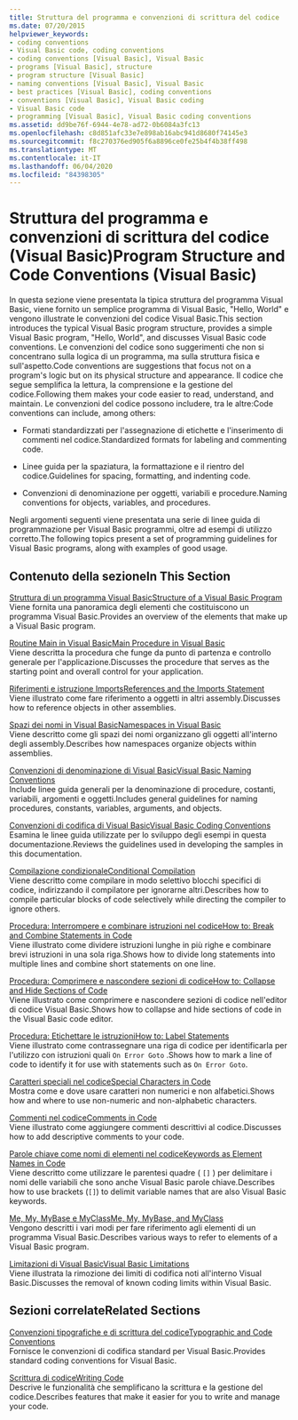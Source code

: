```yaml
---
title: Struttura del programma e convenzioni di scrittura del codice
ms.date: 07/20/2015
helpviewer_keywords:
- coding conventions
- Visual Basic code, coding conventions
- coding conventions [Visual Basic], Visual Basic
- programs [Visual Basic], structure
- program structure [Visual Basic]
- naming conventions [Visual Basic], Visual Basic
- best practices [Visual Basic], coding conventions
- conventions [Visual Basic], Visual Basic coding
- Visual Basic code
- programming [Visual Basic], Visual Basic coding conventions
ms.assetid: dd9be76f-6944-4e78-ad72-0b6084a3fc13
ms.openlocfilehash: c8d851afc33e7e898ab16abc941d8680f74145e3
ms.sourcegitcommit: f8c270376ed905f6a8896ce0fe25b4f4b38ff498
ms.translationtype: MT
ms.contentlocale: it-IT
ms.lasthandoff: 06/04/2020
ms.locfileid: "84398305"
---
```

# <a name="program-structure-and-code-conventions-visual-basic"></a><span data-ttu-id="e1ae1-102">Struttura del programma e convenzioni di scrittura del codice (Visual Basic)</span><span class="sxs-lookup"><span data-stu-id="e1ae1-102">Program Structure and Code Conventions (Visual Basic)</span></span>
<span data-ttu-id="e1ae1-103">In questa sezione viene presentata la tipica struttura del programma Visual Basic, viene fornito un semplice programma di Visual Basic, "Hello, World" e vengono illustrate le convenzioni del codice Visual Basic.</span><span class="sxs-lookup"><span data-stu-id="e1ae1-103">This section introduces the typical Visual Basic program structure, provides a simple Visual Basic program, "Hello, World", and discusses Visual Basic code conventions.</span></span> <span data-ttu-id="e1ae1-104">Le convenzioni del codice sono suggerimenti che non si concentrano sulla logica di un programma, ma sulla struttura fisica e sull'aspetto.</span><span class="sxs-lookup"><span data-stu-id="e1ae1-104">Code conventions are suggestions that focus not on a program's logic but on its physical structure and appearance.</span></span> <span data-ttu-id="e1ae1-105">Il codice che segue semplifica la lettura, la comprensione e la gestione del codice.</span><span class="sxs-lookup"><span data-stu-id="e1ae1-105">Following them makes your code easier to read, understand, and maintain.</span></span> <span data-ttu-id="e1ae1-106">Le convenzioni del codice possono includere, tra le altre:</span><span class="sxs-lookup"><span data-stu-id="e1ae1-106">Code conventions can include, among others:</span></span>  
  
- <span data-ttu-id="e1ae1-107">Formati standardizzati per l'assegnazione di etichette e l'inserimento di commenti nel codice.</span><span class="sxs-lookup"><span data-stu-id="e1ae1-107">Standardized formats for labeling and commenting code.</span></span>  
  
- <span data-ttu-id="e1ae1-108">Linee guida per la spaziatura, la formattazione e il rientro del codice.</span><span class="sxs-lookup"><span data-stu-id="e1ae1-108">Guidelines for spacing, formatting, and indenting code.</span></span>  
  
- <span data-ttu-id="e1ae1-109">Convenzioni di denominazione per oggetti, variabili e procedure.</span><span class="sxs-lookup"><span data-stu-id="e1ae1-109">Naming conventions for objects, variables, and procedures.</span></span>  
  
 <span data-ttu-id="e1ae1-110">Negli argomenti seguenti viene presentata una serie di linee guida di programmazione per Visual Basic programmi, oltre ad esempi di utilizzo corretto.</span><span class="sxs-lookup"><span data-stu-id="e1ae1-110">The following topics present a set of programming guidelines for Visual Basic programs, along with examples of good usage.</span></span>  
  
## <a name="in-this-section"></a><span data-ttu-id="e1ae1-111">Contenuto della sezione</span><span class="sxs-lookup"><span data-stu-id="e1ae1-111">In This Section</span></span>  
 [<span data-ttu-id="e1ae1-112">Struttura di un programma Visual Basic</span><span class="sxs-lookup"><span data-stu-id="e1ae1-112">Structure of a Visual Basic Program</span></span>](structure-of-a-visual-basic-program.md)  
 <span data-ttu-id="e1ae1-113">Viene fornita una panoramica degli elementi che costituiscono un programma Visual Basic.</span><span class="sxs-lookup"><span data-stu-id="e1ae1-113">Provides an overview of the elements that make up a Visual Basic program.</span></span>  
  
 [<span data-ttu-id="e1ae1-114">Routine Main in Visual Basic</span><span class="sxs-lookup"><span data-stu-id="e1ae1-114">Main Procedure in Visual Basic</span></span>](main-procedure.md)  
 <span data-ttu-id="e1ae1-115">Viene descritta la procedura che funge da punto di partenza e controllo generale per l'applicazione.</span><span class="sxs-lookup"><span data-stu-id="e1ae1-115">Discusses the procedure that serves as the starting point and overall control for your application.</span></span>  
  
 [<span data-ttu-id="e1ae1-116">Riferimenti e istruzione Imports</span><span class="sxs-lookup"><span data-stu-id="e1ae1-116">References and the Imports Statement</span></span>](references-and-the-imports-statement.md)  
 <span data-ttu-id="e1ae1-117">Viene illustrato come fare riferimento a oggetti in altri assembly.</span><span class="sxs-lookup"><span data-stu-id="e1ae1-117">Discusses how to reference objects in other assemblies.</span></span>  
  
 [<span data-ttu-id="e1ae1-118">Spazi dei nomi in Visual Basic</span><span class="sxs-lookup"><span data-stu-id="e1ae1-118">Namespaces in Visual Basic</span></span>](namespaces.md)  
 <span data-ttu-id="e1ae1-119">Viene descritto come gli spazi dei nomi organizzano gli oggetti all'interno degli assembly.</span><span class="sxs-lookup"><span data-stu-id="e1ae1-119">Describes how namespaces organize objects within assemblies.</span></span>  
  
 [<span data-ttu-id="e1ae1-120">Convenzioni di denominazione di Visual Basic</span><span class="sxs-lookup"><span data-stu-id="e1ae1-120">Visual Basic Naming Conventions</span></span>](naming-conventions.md)  
 <span data-ttu-id="e1ae1-121">Include linee guida generali per la denominazione di procedure, costanti, variabili, argomenti e oggetti.</span><span class="sxs-lookup"><span data-stu-id="e1ae1-121">Includes general guidelines for naming procedures, constants, variables, arguments, and objects.</span></span>  
  
 [<span data-ttu-id="e1ae1-122">Convenzioni di codifica di Visual Basic</span><span class="sxs-lookup"><span data-stu-id="e1ae1-122">Visual Basic Coding Conventions</span></span>](coding-conventions.md)  
 <span data-ttu-id="e1ae1-123">Esamina le linee guida utilizzate per lo sviluppo degli esempi in questa documentazione.</span><span class="sxs-lookup"><span data-stu-id="e1ae1-123">Reviews the guidelines used in developing the samples in this documentation.</span></span>  
  
 [<span data-ttu-id="e1ae1-124">Compilazione condizionale</span><span class="sxs-lookup"><span data-stu-id="e1ae1-124">Conditional Compilation</span></span>](conditional-compilation.md)  
 <span data-ttu-id="e1ae1-125">Viene descritto come compilare in modo selettivo blocchi specifici di codice, indirizzando il compilatore per ignorarne altri.</span><span class="sxs-lookup"><span data-stu-id="e1ae1-125">Describes how to compile particular blocks of code selectively while directing the compiler to ignore others.</span></span>  
  
 [<span data-ttu-id="e1ae1-126">Procedura: Interrompere e combinare istruzioni nel codice</span><span class="sxs-lookup"><span data-stu-id="e1ae1-126">How to: Break and Combine Statements in Code</span></span>](how-to-break-and-combine-statements-in-code.md)  
 <span data-ttu-id="e1ae1-127">Viene illustrato come dividere istruzioni lunghe in più righe e combinare brevi istruzioni in una sola riga.</span><span class="sxs-lookup"><span data-stu-id="e1ae1-127">Shows how to divide long statements into multiple lines and combine short statements on one line.</span></span>  
  
 [<span data-ttu-id="e1ae1-128">Procedura: Comprimere e nascondere sezioni di codice</span><span class="sxs-lookup"><span data-stu-id="e1ae1-128">How to: Collapse and Hide Sections of Code</span></span>](how-to-collapse-and-hide-sections-of-code.md)  
 <span data-ttu-id="e1ae1-129">Viene illustrato come comprimere e nascondere sezioni di codice nell'editor di codice Visual Basic.</span><span class="sxs-lookup"><span data-stu-id="e1ae1-129">Shows how to collapse and hide sections of code in the Visual Basic code editor.</span></span>  
  
 [<span data-ttu-id="e1ae1-130">Procedura: Etichettare le istruzioni</span><span class="sxs-lookup"><span data-stu-id="e1ae1-130">How to: Label Statements</span></span>](how-to-label-statements.md)  
 <span data-ttu-id="e1ae1-131">Viene illustrato come contrassegnare una riga di codice per identificarla per l'utilizzo con istruzioni quali `On Error Goto` .</span><span class="sxs-lookup"><span data-stu-id="e1ae1-131">Shows how to mark a line of code to identify it for use with statements such as `On Error Goto`.</span></span>  
  
 [<span data-ttu-id="e1ae1-132">Caratteri speciali nel codice</span><span class="sxs-lookup"><span data-stu-id="e1ae1-132">Special Characters in Code</span></span>](special-characters-in-code.md)  
 <span data-ttu-id="e1ae1-133">Mostra come e dove usare caratteri non numerici e non alfabetici.</span><span class="sxs-lookup"><span data-stu-id="e1ae1-133">Shows how and where to use non-numeric and non-alphabetic characters.</span></span>  
  
 [<span data-ttu-id="e1ae1-134">Commenti nel codice</span><span class="sxs-lookup"><span data-stu-id="e1ae1-134">Comments in Code</span></span>](comments-in-code.md)  
 <span data-ttu-id="e1ae1-135">Viene illustrato come aggiungere commenti descrittivi al codice.</span><span class="sxs-lookup"><span data-stu-id="e1ae1-135">Discusses how to add descriptive comments to your code.</span></span>  
  
 [<span data-ttu-id="e1ae1-136">Parole chiave come nomi di elementi nel codice</span><span class="sxs-lookup"><span data-stu-id="e1ae1-136">Keywords as Element Names in Code</span></span>](keywords-as-element-names-in-code.md)  
 <span data-ttu-id="e1ae1-137">Viene descritto come utilizzare le parentesi quadre ( `[]` ) per delimitare i nomi delle variabili che sono anche Visual Basic parole chiave.</span><span class="sxs-lookup"><span data-stu-id="e1ae1-137">Describes how to use brackets (`[]`) to delimit variable names that are also Visual Basic keywords.</span></span>  
  
 [<span data-ttu-id="e1ae1-138">Me, My, MyBase e MyClass</span><span class="sxs-lookup"><span data-stu-id="e1ae1-138">Me, My, MyBase, and MyClass</span></span>](me-my-mybase-and-myclass.md)  
 <span data-ttu-id="e1ae1-139">Vengono descritti i vari modi per fare riferimento agli elementi di un programma Visual Basic.</span><span class="sxs-lookup"><span data-stu-id="e1ae1-139">Describes various ways to refer to elements of a Visual Basic program.</span></span>  
  
 [<span data-ttu-id="e1ae1-140">Limitazioni di Visual Basic</span><span class="sxs-lookup"><span data-stu-id="e1ae1-140">Visual Basic Limitations</span></span>](limitations.md)  
 <span data-ttu-id="e1ae1-141">Viene illustrata la rimozione dei limiti di codifica noti all'interno Visual Basic.</span><span class="sxs-lookup"><span data-stu-id="e1ae1-141">Discusses the removal of known coding limits within Visual Basic.</span></span>  
  
## <a name="related-sections"></a><span data-ttu-id="e1ae1-142">Sezioni correlate</span><span class="sxs-lookup"><span data-stu-id="e1ae1-142">Related Sections</span></span>  
 [<span data-ttu-id="e1ae1-143">Convenzioni tipografiche e di scrittura del codice</span><span class="sxs-lookup"><span data-stu-id="e1ae1-143">Typographic and Code Conventions</span></span>](../../language-reference/typographic-and-code-conventions.md)  
 <span data-ttu-id="e1ae1-144">Fornisce le convenzioni di codifica standard per Visual Basic.</span><span class="sxs-lookup"><span data-stu-id="e1ae1-144">Provides standard coding conventions for Visual Basic.</span></span>  
  
 [<span data-ttu-id="e1ae1-145">Scrittura di codice</span><span class="sxs-lookup"><span data-stu-id="e1ae1-145">Writing Code</span></span>](/visualstudio/ide/writing-code-in-the-code-and-text-editor)  
 <span data-ttu-id="e1ae1-146">Descrive le funzionalità che semplificano la scrittura e la gestione del codice.</span><span class="sxs-lookup"><span data-stu-id="e1ae1-146">Describes features that make it easier for you to write and manage your code.</span></span>
